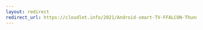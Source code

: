 ```yaml
---
layout: redirect
redirect_url: https://cloudlet.info/2021/Android-smart-TV-FFALCON-Thunderbird-75S535C-beginner-guide
---
```

